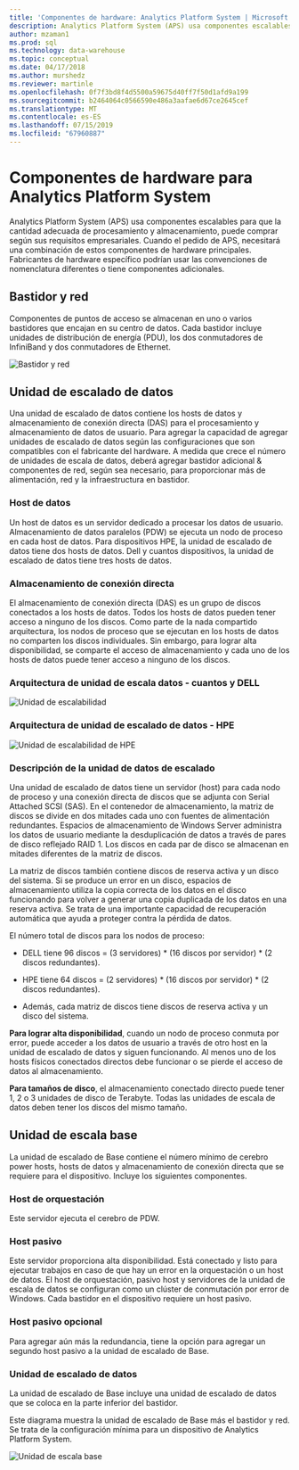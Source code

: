 ```yaml
---
title: 'Componentes de hardware: Analytics Platform System | Microsoft Docs'
description: Analytics Platform System (APS) usa componentes escalables para que la cantidad adecuada de procesamiento y almacenamiento, puede comprar según sus requisitos empresariales. Cuando el pedido de APS, necesitará una combinación de estos componentes de hardware principales.
author: mzaman1
ms.prod: sql
ms.technology: data-warehouse
ms.topic: conceptual
ms.date: 04/17/2018
ms.author: murshedz
ms.reviewer: martinle
ms.openlocfilehash: 0f7f3bd8f4d5500a59675d40ff7f50d1afd9a199
ms.sourcegitcommit: b2464064c0566590e486a3aafae6d67ce2645cef
ms.translationtype: MT
ms.contentlocale: es-ES
ms.lasthandoff: 07/15/2019
ms.locfileid: "67960887"
---
```

# <a name="hardware-components-for-analytics-platform-system"></a>Componentes de hardware para Analytics Platform System

Analytics Platform System (APS) usa componentes escalables para que la cantidad adecuada de procesamiento y almacenamiento, puede comprar según sus requisitos empresariales. Cuando el pedido de APS, necesitará una combinación de estos componentes de hardware principales. Fabricantes de hardware específico podrían usar las convenciones de nomenclatura diferentes o tiene componentes adicionales.  
 
  
## <a name="rackandnetwork"></a>Bastidor y red 
 
Componentes de puntos de acceso se almacenan en uno o varios bastidores que encajan en su centro de datos. Cada bastidor incluye unidades de distribución de energía (PDU), los dos conmutadores de InfiniBand y dos conmutadores de Ethernet.  
  
![Bastidor y red](media/rack-and-network.png "APS en bastidor y red")  
  
## <a name="datascaleunit"></a>Unidad de escalado de datos
 
Una unidad de escalado de datos contiene los hosts de datos y almacenamiento de conexión directa (DAS) para el procesamiento y almacenamiento de datos de usuario. Para agregar la capacidad de agregar unidades de escalado de datos según las configuraciones que son compatibles con el fabricante del hardware. A medida que crece el número de unidades de escala de datos, deberá agregar bastidor adicional & componentes de red, según sea necesario, para proporcionar más de alimentación, red y la infraestructura en bastidor.  
  
### <a name="data-host"></a>Host de datos  

Un host de datos es un servidor dedicado a procesar los datos de usuario. Almacenamiento de datos paralelos (PDW) se ejecuta un nodo de proceso en cada host de datos. Para dispositivos HPE, la unidad de escalado de datos tiene dos hosts de datos. Dell y cuantos dispositivos, la unidad de escalado de datos tiene tres hosts de datos.  
  
### <a name="direct-attached-storage"></a>Almacenamiento de conexión directa
 
El almacenamiento de conexión directa (DAS) es un grupo de discos conectados a los hosts de datos. Todos los hosts de datos pueden tener acceso a ninguno de los discos. Como parte de la nada compartido arquitectura, los nodos de proceso que se ejecutan en los hosts de datos no comparten los discos individuales. Sin embargo, para lograr alta disponibilidad, se comparte el acceso de almacenamiento y cada uno de los hosts de datos puede tener acceso a ninguno de los discos.  
  
### <a name="data-scale-unit-architecture---dell-and-quanta"></a>Arquitectura de unidad de escala datos - cuantos y DELL
  
![Unidad de escalabilidad](media/scalability-unit-dell.png "unidad de escalabilidad de Dell")  
  
### <a name="data-scale-unit-architecture---hpe"></a>Arquitectura de unidad de escalado de datos - HPE 
 
![Unidad de escalabilidad de HPE](media/scalability-unit-hpe.png "unidad HPE escalabilidad")  
  
### <a name="data-scale-unit-description"></a>Descripción de la unidad de datos de escalado

Una unidad de escalado de datos tiene un servidor (host) para cada nodo de proceso y una conexión directa de discos que se adjunta con Serial Attached SCSI (SAS). En el contenedor de almacenamiento, la matriz de discos se divide en dos mitades cada uno con fuentes de alimentación redundantes. Espacios de almacenamiento de Windows Server administra los datos de usuario mediante la desduplicación de datos a través de pares de disco reflejado RAID 1. Los discos en cada par de disco se almacenan en mitades diferentes de la matriz de discos.  
  
La matriz de discos también contiene discos de reserva activa y un disco del sistema. Si se produce un error en un disco, espacios de almacenamiento utiliza la copia correcta de los datos en el disco funcionando para volver a generar una copia duplicada de los datos en una reserva activa. Se trata de una importante capacidad de recuperación automática que ayuda a proteger contra la pérdida de datos.  
  
El número total de discos para los nodos de proceso:  
  
-   DELL tiene 96 discos = (3 servidores) * (16 discos por servidor) \* (2 discos redundantes).  
  
-   HPE tiene 64 discos = (2 servidores) * (16 discos por servidor) \* (2 discos redundantes).  
  
-   Además, cada matriz de discos tiene discos de reserva activa y un disco del sistema.  
  
**Para lograr alta disponibilidad**, cuando un nodo de proceso conmuta por error, puede acceder a los datos de usuario a través de otro host en la unidad de escalado de datos y siguen funcionando. Al menos uno de los hosts físicos conectados directos debe funcionar o se pierde el acceso de datos al almacenamiento.  
  
**Para tamaños de disco**, el almacenamiento conectado directo puede tener 1, 2 o 3 unidades de disco de Terabyte. Todas las unidades de escala de datos deben tener los discos del mismo tamaño.  
  
## <a name="basescaleunit"></a>Unidad de escala base 
 
La unidad de escalado de Base contiene el número mínimo de cerebro power hosts, hosts de datos y almacenamiento de conexión directa que se requiere para el dispositivo. Incluye los siguientes componentes. 
  
### <a name="orchestration-host"></a>Host de orquestación  
Este servidor ejecuta el cerebro de PDW.
  
### <a name="passive-host"></a>Host pasivo  
Este servidor proporciona alta disponibilidad. Está conectado y listo para ejecutar trabajos en caso de que hay un error en la orquestación o un host de datos. El host de orquestación, pasivo host y servidores de la unidad de escala de datos se configuran como un clúster de conmutación por error de Windows. Cada bastidor en el dispositivo requiere un host pasivo.  
  
### <a name="optional-passive-host"></a>Host pasivo opcional  
Para agregar aún más la redundancia, tiene la opción para agregar un segundo host pasivo a la unidad de escalado de Base.  
  
### <a name="data-scale-unit"></a>Unidad de escalado de datos  
La unidad de escalado de Base incluye una unidad de escalado de datos que se coloca en la parte inferior del bastidor.  
  
Este diagrama muestra la unidad de escalado de Base más el bastidor y red. Se trata de la configuración mínima para un dispositivo de Analytics Platform System.  
  
![Unidad de escala base](media/base-scale-unit.png "unidad de escalado de Base")  
 
